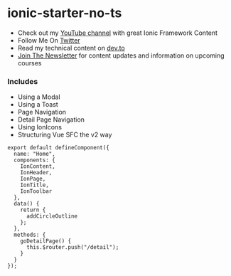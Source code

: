 # ionic-starter-no-ts


- Check out my [YouTube channel](https://www.youtube.com/channel/UCMCcqbJpyL3LAv3PJeYz2bg) with great Ionic Framework Content
- Follow Me On [Twitter](https://twitter.com/aaronksaunders)
- Read my technical content on [dev.to](https://dev.to/aaronksaunders)
- [Join The Newsletter](https://fiwic.ck.page/0bea0cd20d) for content updates and information on upcoming courses

### Includes
- Using a Modal
- Using a Toast
- Page Navigation
- Detail Page Navigation
- Using IonIcons
- Structuring Vue SFC the v2 way
```
export default defineComponent({
  name: "Home",
  components: {
    IonContent,
    IonHeader,
    IonPage,
    IonTitle,
    IonToolbar
  },
  data() {
    return {
      addCircleOutline
    };
  },
  methods: {
    goDetailPage() {
      this.$router.push("/detail");
    }
  }
});
```
